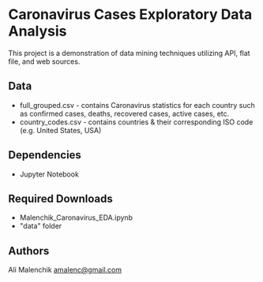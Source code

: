 # Caronavirus Cases Exploratory Data Analysis

This project is a demonstration of data mining techniques utilizing API, flat file, and web sources.

## Data
* full_grouped.csv - contains Caronavirus statistics for each country such as confirmed cases, deaths, recovered cases, active cases, etc.
* country_codes.csv - contains countries & their corresponding ISO code (e.g. United States, USA)

## Dependencies

* Jupyter Notebook

## Required Downloads

* Malenchik_Caronavirus_EDA.ipynb
* "data" folder

## Authors

Ali Malenchik
amalenc@gmail.com

